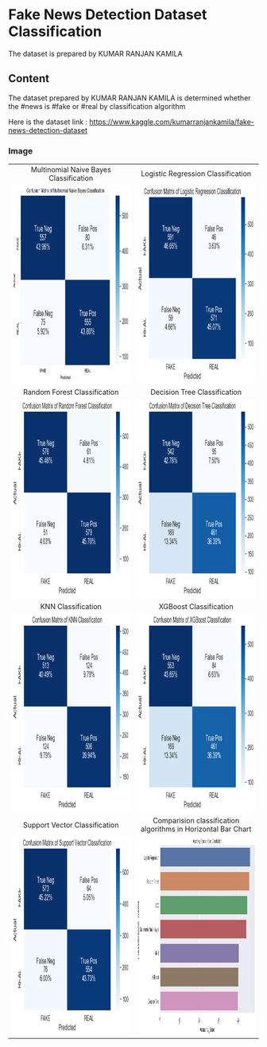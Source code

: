 # Fake News Detection Dataset Classification

The dataset is prepared by KUMAR RANJAN KAMILA

## Content

The dataset prepared by KUMAR RANJAN KAMILA is determined 
whether the #news is #fake or #real by classification algorithm


Here is the dataset link : https://www.kaggle.com/kumarranjankamila/fake-news-detection-dataset

### Image

<table style="border: 0px;">
  <tr>
     <td align="center"> Multinomial Naive Bayes Classification </td>
     <td align="center"> Logistic Regression Classification </td>
  </tr>
  <tr>
    <td><img width="600" height="400" src ="https://github.com/Rapter1990/Fake-News-Detection-Dataset-Classification/blob/master/images/image1.png"></td>
    <td><img width="600" height="400" src ="https://github.com/Rapter1990/Fake-News-Detection-Dataset-Classification/blob/master/images/image2.png"></td>
  </tr>
  <tr>
     <td align="center"> Random Forest Classification </td>
     <td align="center"> Decision Tree Classification </td>
  </tr>
  <tr>
    <td><img width="600" height="400" src ="https://github.com/Rapter1990/Fake-News-Detection-Dataset-Classification/blob/master/images/image3.png"></td>
    <td><img width="600" height="400" src ="https://github.com/Rapter1990/Fake-News-Detection-Dataset-Classification/blob/master/images/image4.png"></td>
  </tr>
  <tr>
     <td align="center"> KNN Classification </td>
     <td align="center"> XGBoost Classification </td>
  </tr>
  <tr>
    <td><img width="600" height="400" src ="https://github.com/Rapter1990/Fake-News-Detection-Dataset-Classification/blob/master/images/image5.png"></td>
    <td><img width="600" height="400" src ="https://github.com/Rapter1990/Fake-News-Detection-Dataset-Classification/blob/master/images/image6.png"></td>
  </tr>
  <tr>
     <td align="center"> Support Vector Classification </td>
     <td align="center"> Comparision classification algorithms in Horizontal Bar Chart </td>
  </tr>
  <tr>
    <td><img width="600" height="400" src ="https://github.com/Rapter1990/Fake-News-Detection-Dataset-Classification/blob/master/images/image7.png"></td>
    <td><img width="600" height="400" src ="https://github.com/Rapter1990/Fake-News-Detection-Dataset-Classification/blob/master/images/image8.png"></td>
  </tr>
 </table>
